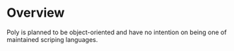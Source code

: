 # Overview
Poly is planned to be object-oriented and have no intention on being one of maintained scriping languages.
